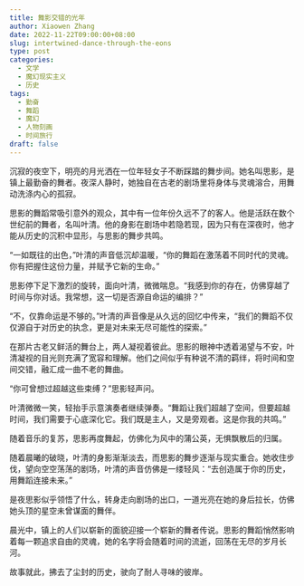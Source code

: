 ```yaml
---
title: 舞影交错的光年
author: Xiaowen Zhang
date: 2022-11-22T09:00:00+08:00
slug: intertwined-dance-through-the-eons
type: post
categories:
  - 文学
  - 魔幻现实主义
  - 历史
tags:
  - 勤奋
  - 舞蹈
  - 魔幻
  - 人物刻画
  - 时间旅行
draft: false
---
```


沉寂的夜空下，明亮的月光洒在一位年轻女子不断踩踏的舞步间。她名叫思影，是镇上最勤奋的舞者。夜深人静时，她独自在古老的剧场里将身体与灵魂溶合，用舞动洗涤内心的孤寂。

思影的舞蹈常吸引意外的观众，其中有一位年份久远不了的客人。他是活跃在数个世纪前的舞者，名叫叶清。他的身影在剧场中若隐若现，因为只有在深夜时，他才能从历史的沉积中显形，与思影的舞步共鸣。

“一如既往的出色，”叶清的声音低沉却温暖，“你的舞蹈在激荡着不同时代的灵魂。你有把握住这份力量，并赋予它新的生命。”

思影停下足下激烈的旋转，面向叶清，微微喘息。“我感到你的存在，仿佛穿越了时间与你对话。我常想，这一切是否源自命运的编排？”

“不，仅靠命运是不够的。”叶清的声音像是从久远的回忆中传来，“我们的舞蹈不仅仅源自于对历史的执念，更是对未来无尽可能性的探索。”

在那片古老又鲜活的舞台上，两人凝视着彼此。思影的眼神中透着渴望与不安，叶清凝视的目光则充满了宽容和理解。他们之间似乎有种说不清的羁绊，将时间和空间交错，融汇成一曲不老的舞曲。

“你可曾想过超越这些束缚？”思影轻声问。

叶清微微一笑，轻抬手示意演奏者继续弹奏。“舞蹈让我们超越了空间，但要超越时间，我们需要于心底深化它。我们既是主人，又是旁观者。这是你我的共鸣。”

随着音乐的复苏，思影再度舞起，仿佛化为风中的蒲公英，无惧飘散后的归属。

随着晨曦的破晓，叶清的身影渐渐淡去，而思影的舞步逐渐与现实重合。她收住步伐，望向空空荡荡的剧场，叶清的声音仿佛是一缕轻风：“去创造属于你的历史，用舞蹈连接未来。”

是夜思影似乎领悟了什么，转身走向剧场的出口，一道光亮在她的身后拉长，仿佛她头顶的星空未曾谋面的舞伴。

晨光中，镇上的人们以崭新的面貌迎接一个崭新的舞者传说。思影的舞蹈悄然影响着每一颗追求自由的灵魂，她的名字将会随着时间的流逝，回荡在无尽的岁月长河。

故事就此，拂去了尘封的历史，驶向了耐人寻味的彼岸。